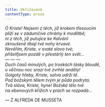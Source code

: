 ```yaml
---
title: Ukřižovaná
contentType: prose
---
```


_Ó Kriste! Nejsem z těch, již krokem třesoucím  
plíží se v zádumčivé chrámy k modlitbě;  
ni z těch, již putujíce ke Kalvárii  
zkroušeně líbají tvé nohy krvavé.  
Nevěřím, Kriste, v svaté slovo tvé;  
přišelťjsem pozdě v přestárlý ten svět…  
— — —  
Duch časů minulých, po troskách lásky bloudě,  
u věčnou noc srazí tvé zvrhlé anděly!  
Golgoty hřeby, Kriste, sotva udrží tě.  
Pod božským tělem tvým je půda podryta.  
Tvá sláva, Kriste, hyne! Božské tělo tvé  
na ebenových křížích v prach se rozpadá…_

  

— Z ALFREDA DE MUSSETA
